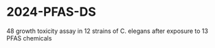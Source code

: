 # 2024-PFAS-DS
48 growth toxicity assay in 12 strains of C. elegans after exposure to 13 PFAS chemicals
